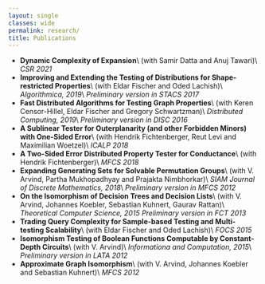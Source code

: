 ```yaml
---
layout: single
classes: wide
permalink: research/
title: Publications
---
```


- **Dynamic Complexity of Expansion**\\
	(with Samir Datta and Anuj Tawari)\\
	*CSR 2021*
- **Improving and Extending the Testing of Distributions for Shape-restricted Properties**\\
	(with Eldar Fischer and Oded Lachish)\\
	*Algorithmica, 2019*\\
	*Preliminary version in STACS 2017*
- **Fast Distributed Algorithms for Testing Graph Properties**\\
	(with Keren Censor-Hillel, Eldar Fischer and Gregory Schwartzman)\\
	*Distributed Computing, 2019*\\
	*Preliminary version in DISC 2016*
- **A Sublinear Tester for Outerplanarity (and other Forbidden Minors) with One-Sided Error**\\
	(with Hendrik Fichtenberger, Reut Levi and Maximilian Woetzel)\\
	*ICALP 2018*
- **A Two-Sided Error Distributed Property Tester for Conductance**\\
	(with Hendrik Fichtenberger)\\
	*MFCS 2018*
- **Expanding Generating Sets for Solvable Permutation Groups**\\
	(with V. Arvind, Partha Mukhopadhyay and Prajakta Nimbhorkar)\\
	*SIAM Journal of Discrete Mathematics, 2018*\\
	*Preliminary version in MFCS 2012*
- **On the Isomorphism of Decision Trees and Decision Lists**\\
	(with V. Arvind, Johannes Koebler, Sebastian Kuhnert, Gaurav Rattan)\\
	*Theoretical Computer Science, 2015*
	*Preliminary version in FCT 2013*
- **Trading Query Complexity for Sample-based Testing and Multi-testing Scalability**\\
	(with Eldar Fischer and Oded Lachish)\\
	*FOCS 2015*
- **Isomorphism Testing of Boolean Functions Computable by Constant-Depth Circuits**\\
	(with V. Arvind)\\
	*Informationa and Computation, 2015*\\
	*Preliminary version in LATA 2012*
- **Approximate Graph Isomorphism**\\
	(with V. Arvind, Johannes Koebler and Sebastian Kuhnert)\\
	*MFCS 2012*
